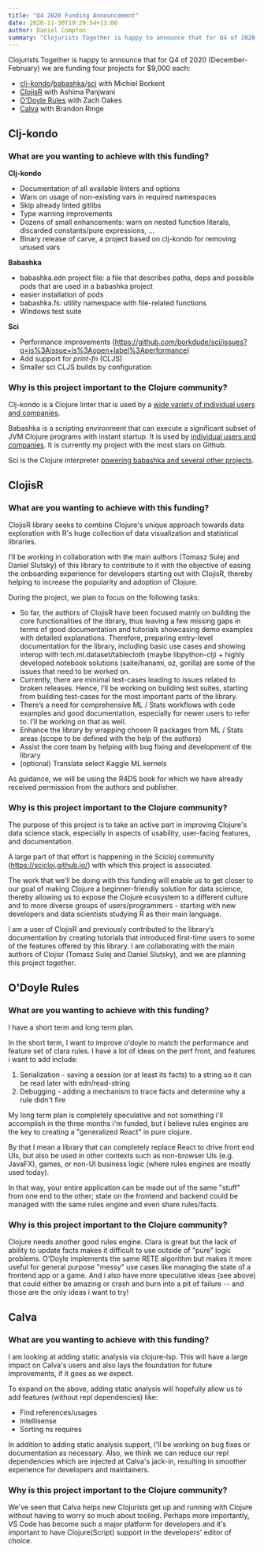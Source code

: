 ```yaml
---
title: "Q4 2020 Funding Announcement"
date: 2020-11-30T19:29:54+13:00
author: Daniel Compton
summary: "Clojurists Together is happy to announce that for Q4 of 2020 (December-February) we are funding four projects for $9,000 each"
---
```


Clojurists Together is happy to announce that for Q4 of 2020 (December-February) we are funding four projects for $9,000 each:

- [clj-kondo](https://github.com/borkdude/clj-kondo)/[babashka](https://github.com/borkdude/babashka)/[sci](https://github.com/borkdude/sci) with Michiel Borkent
- [ClojisR](https://github.com/scicloj/clojisr) with Ashima Panjwani
- [O'Doyle Rules](https://github.com/oakes/odoyle-rules) with Zach Oakes
- [Calva](https://github.com/BetterThanTomorrow/calva) with Brandon Ringe


## Clj-kondo

### What are you wanting to achieve with this funding?

**Clj-kondo**

- Documentation of all available linters and options
- Warn on usage of non-existing vars in required namespaces
- Skip already linted gitlibs
- Type warning improvements
- Dozens of small enhancements: warn on nested function literals, discarded constants/pure expressions, ...
- Binary release of carve, a project based on clj-kondo for removing unused vars

**Babashka**

- babashka.edn project file: a file that describes paths, deps and possible pods that are used in a babashka project
- easier installation of pods
- babashka.fs: utility namespace with file-related functions
- Windows test suite

**Sci**

- Performance improvements (https://github.com/borkdude/sci/issues?q=is%3Aissue+is%3Aopen+label%3Aperformance)
- Add support for *print-fn* (CLJS)
- Smaller sci CLJS builds by configuration

### Why is this project important to the Clojure community?

Clj-kondo is a Clojure linter that is used by a [wide variety of individual users
and companies](https://github.com/borkdude/clj-kondo/blob/master/doc/companies.md).

Babashka is a scripting environment that can execute a significant subset of JVM
Clojure programs with instant startup. It is used by [individual users and
companies](https://github.com/borkdude/babashka/issues/254). It is currently my
project with the most stars on Github.

Sci is the Clojure interpreter [powering babashka and several other projects](https://github.com/borkdude/sci#projects-using-sci).


## ClojisR

### What are you wanting to achieve with this funding?

ClojisR library seeks to combine Clojure's unique approach towards data exploration with R's huge collection of data visualization and statistical libraries.

I’ll be working in collaboration with the main authors (Tomasz Sulej and Daniel Slutsky) of this library to contribute to it with the objective of easing the onboarding experience for developers starting out with ClojisR, thereby helping to increase the popularity and adoption of Clojure.

During the project, we plan to focus on the following tasks:

- So far, the authors of ClojisR have been focused mainly on building the core functionalities of the library, thus leaving a few missing gaps in terms of good documentation and tutorials showcasing demo examples with detailed explanations. Therefore, preparing entry-level documentation for the library, including basic use cases and showing interop with tech.ml.dataset/tablecloth (maybe libpython-clj) + highly developed notebook solutions (saite/hanami, oz, gorilla) are some of the issues that need to be worked on.
- Currently, there are minimal test-cases leading to issues related to broken releases. Hence, I’ll be working on building test suites, starting from building test-cases for the most important parts of the library.
- There’s a need for comprehensive ML / Stats workflows with code examples and good documentation, especially for newer users to refer to. I’ll be working on that as well.
- Enhance the library by wrapping chosen R packages from ML / Stats areas (scope to be defined with the help of the authors)
- Assist the core team by helping with bug fixing and development of the library
- (optional) Translate select Kaggle ML kernels

As guidance, we will be using the R4DS book for which we have already received permission from the authors and publisher.

### Why is this project important to the Clojure community?

The purpose of this project is to take an active part in improving Clojure's data science stack, especially in aspects of usability, user-facing features, and documentation.

A large part of that effort is happening in the Scicloj community (https://scicloj.github.io/) with which this project is associated.

The work that we’ll be doing with this funding will enable us to get closer to our goal of making Clojure a beginner-friendly solution for data science, thereby allowing us to expose the Clojure ecosystem to a different culture and to more diverse groups of users/programmers - starting with new developers and data scientists studying R as their main language.

I am a user of ClojisR and previously contributed to the library’s documentation by creating tutorials that introduced first-time users to some of the features offered by this library. I am collaborating with the main authors of Clojisr (Tomasz Sulej and Daniel Slutsky), and we are planning this project together.



## O'Doyle Rules

### What are you wanting to achieve with this funding?

I have a short term and long term plan.

In the short term, I want to improve o'doyle to match the performance and feature set of clara rules. I have a lot of ideas on the perf front, and features i want to add include:

1. Serialization - saving a session (or at least its facts) to a string so it can be read later with edn/read-string
2. Debugging - adding a mechanism to trace facts and determine why a rule didn't fire

My long term plan is completely speculative and not something i'll accomplish in the three months i'm funded, but I believe rules engines are the key to creating a "generalized React" in pure clojure.

By that I mean a library that can completely replace React to drive front end UIs, but also be used in other contexts such as non-browser UIs (e.g. JavaFX), games, or non-UI business logic (where rules engines are mostly used today).

In that way, your entire application can be made out of the same "stuff" from one end to the other; state on the frontend and backend could be managed with the same rules engine and even share rules/facts.

### Why is this project important to the Clojure community?

Clojure needs another good rules engine. Clara is great but the lack of ability to update facts makes it difficult to use outside of "pure" logic problems. O'Doyle implements the same RETE algorithm but makes it more useful for general purpose "messy" use cases like managing the state of a frontend app or a game. And i also have more speculative ideas (see above) that could either be amazing or crash and burn into a pit of failure -- and those are the only ideas i want to try!



## Calva

### What are you wanting to achieve with this funding?

I am looking at adding static analysis via clojure-lsp. This will have a large impact on Calva's users and also lays the foundation for future improvements, if it goes as we expect.

To expand on the above, adding static analysis will hopefully allow us to add features (without repl dependencies) like:

- Find references/usages
- Intellisense
- Sorting ns requires

In addition to adding static analysis support, I'll be working on bug fixes or documentation as necessary. Also, we think we can reduce our repl dependencies which are injected at Calva's jack-in, resulting in smoother experience for developers and maintainers.

### Why is this project important to the Clojure community?

We've seen that Calva helps new Clojurists get up and running with Clojure without having to worry so much about tooling. Perhaps more importantly, VS Code has become such a major platform for developers and it's important to have Clojure(Script) support in the developers' editor of choice.

